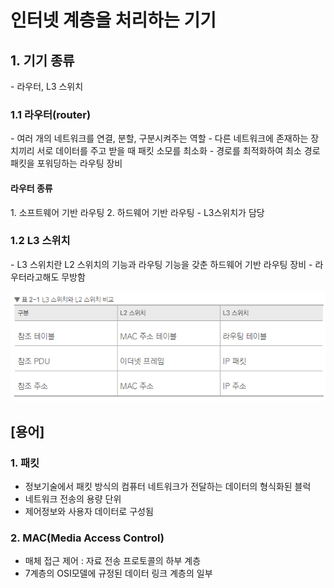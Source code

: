 <h1> 인터넷 계층을 처리하는 기기</h1>

<h2> 1. 기기 종류</h2>
- 라우터, L3 스위치

<h3> 1.1 라우터(router)</h3>
- 여러 개의 네트워크를 연결, 분할, 구분시켜주는 역할
- 다른 네트워크에 존재하는 장치끼리 서로 데이터를 주고 받을 때 패킷 소모를 최소화
- 경로를 최적화하여 최소 경로 패킷을 포워딩하는 라우팅 장비
  
<h4> 라우터 종류</h4>
1. 소프트웨어 기반 라우팅
2. 하드웨어 기반 라우팅
   - L3스위치가 담당
   
<h3> 1.2 L3 스위치</h3>
- L3 스위치란 L2 스위치의 기능과 라우팅 기능을 갖춘 하드웨어 기반 라우팅 장비
- 라우터라고해도 무방함

![alt text](../../img/network331.png)

## [용어]
### 1. 패킷
- 정보기술에서 패킷 방식의 컴퓨터 네트워크가 전달하는 데이터의 형식화된 블럭
- 네트워크 전송의 용량 단위
- 제어정보와 사용자 데이터로 구성됨
  
### 2. MAC(Media Access Control)
- 매체 접근 제어 : 자료 전송 프로토콜의 하부 계층
- 7계층의 OSI모델에 규정된 데이터 링크 계층의 일부
